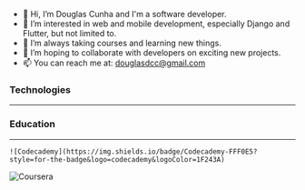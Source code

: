 - 👋 Hi, I’m Douglas Cunha and I'm a software developer.
- 👀 I’m interested in web and mobile development, especially Django and Flutter, but not limited to.
- 🌱 I’m always taking courses and learning new things.
- 💞️ I’m hoping to collaborate with developers on exciting new projects.
- 📫 You can reach me at: douglasdcc@gmail.com

### Technologies
---


### Education
---
	![Codecademy](https://img.shields.io/badge/Codecademy-FFF0E5?style=for-the-badge&logo=codecademy&logoColor=1F243A)
  ![Coursera](https://img.shields.io/badge/Coursera-%230056D2.svg?style=for-the-badge&logo=Coursera&logoColor=white)

<!---
douglasdcc/douglasdcc is a ✨ special ✨ repository because its `README.md` (this file) appears on your GitHub profile.
You can click the Preview link to take a look at your changes.
--->
